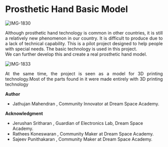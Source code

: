 # Prosthetic Hand Basic Model
![IMG-1830](https://user-images.githubusercontent.com/81843643/141093352-60efea36-cadf-41c2-be44-0d4c60a19a6f.jpg)

<p align="justify">
Although prosthetic hand technology is common in other countries, it is still a relatively new phenomenon in our country. It is difficult to produce due to a lack of technical capability. This is a pilot project designed to help people with special needs. The basic technology is used in this project.
<br>
We can further develop this and create a real prosthetic hand model.
</p>

![IMG-1833](https://user-images.githubusercontent.com/81843643/141093504-06a1d948-2680-41f0-a2c5-69c82557c6a6.JPG)

<p align="justify">
At the same time, the project is seen as a model for 3D printing technology.Most of the parts found in it were made entirely with 3D printing technology
</p>

**Author**
 * Jathujan Mahendran , Community Innovator at Dream Space Academy.

**Acknowledgment**
 * Jerushan Sritharan , Guardian of Electronics Lab, Dream Space Academy.
 * Rathees Koneswaran ,  Community Maker at Dream Space Academy. 
 * Sajeev Punithakaran , Community Maker at Dream Space Academy.
